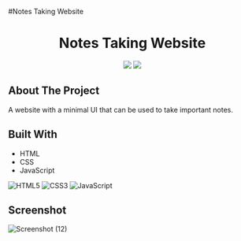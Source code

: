 #Notes Taking Website
<h1 align="center">Notes Taking Website</h1>
<p align="center">
   <img src="https://forthebadge.com/images/badges/built-with-love.svg" />
   <img src="https://forthebadge.com/images/badges/powered-by-coffee.svg" />
</p>

## About The Project

A website with a minimal UI that can be used to take important notes.

## Built With

- HTML
- CSS
- JavaScript

![HTML5](https://img.shields.io/badge/HTML5-E34F26?style=for-the-badge&logo=html5&logoColor=white) 
![CSS3](https://img.shields.io/badge/CSS3-1572B6?style=for-the-badge&logo=css3&logoColor=white)
![JavaScript](https://img.shields.io/badge/JavaScript-323330?style=for-the-badge&logo=javascript&logoColor=F7DF1E)

## Screenshot
![Screenshot (12)](https://user-images.githubusercontent.com/77232351/171050127-fab3c699-f8ee-40dc-8683-fbff7c7e49d7.png)
